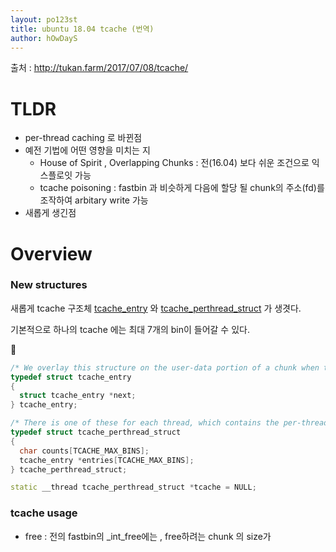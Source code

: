 ```yaml
---
layout: po123st
title: ubuntu 18.04 tcache (번역)
author: hOwDayS
---
```




출처 : http://tukan.farm/2017/07/08/tcache/



<h1>TLDR</h1>

- per-thread caching 로 바뀐점
- 예전 기법에 어떤 영향을 미치는 지
  - House of Spirit , Overlapping Chunks : 전(16.04) 보다 쉬운 조건으로 익스플로잇 가능
  - tcache poisoning : fastbin 과 비슷하게 다음에 할당 될 chunk의 주소(fd)를 조작하여 arbitary write 가능
- 새롭게 생긴점



<h1>Overview</h1>

<h3>New structures</h3>

새롭게 tcache 구조체  [tcache_entry](https://sourceware.org/git/?p=glibc.git;a=blob;f=malloc/malloc.c;h=2527e2504761744df2bdb1abdc02d936ff907ad2;hb=d5c3fafc4307c9b7a4c7d5cb381fcdbfad340bcc#l2927) 와 [tcache_perthread_struct](https://sourceware.org/git/?p=glibc.git;a=blob;f=malloc/malloc.c;h=2527e2504761744df2bdb1abdc02d936ff907ad2;hb=d5c3fafc4307c9b7a4c7d5cb381fcdbfad340bcc#l2937)  가 생겻다.

기본적으로 하나의 tcache 에는 최대 7개의 bin이 들어갈 수 있다.



```c++
/* We overlay this structure on the user-data portion of a chunk when the chunk is stored in the per-thread cache.  */
typedef struct tcache_entry
{
  struct tcache_entry *next;
} tcache_entry;

/* There is one of these for each thread, which contains the per-thread cache (hence "tcache_perthread_struct").  Keeping overall size low is mildly important.  Note that COUNTS and ENTRIES are redundant (we could have just counted the linked list each time), this is for performance reasons.  */
typedef struct tcache_perthread_struct
{
  char counts[TCACHE_MAX_BINS];
  tcache_entry *entries[TCACHE_MAX_BINS];
} tcache_perthread_struct;

static __thread tcache_perthread_struct *tcache = NULL;
```



<h3>tcache usage</h3>

- free : 전의 fastbin의 \_int\_free에는 , free하려는 chunk 의 size가 